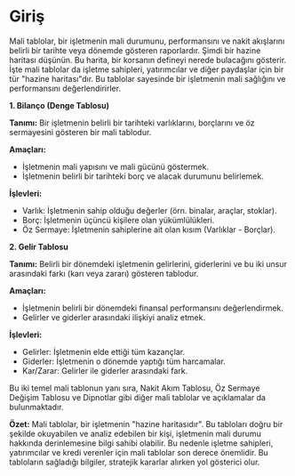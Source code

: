 # Giriş

Mali tablolar, bir işletmenin mali durumunu, performansını ve nakit akışlarını belirli bir tarihte veya dönemde gösteren raporlardır. Şimdi bir hazine haritası düşünün. Bu harita, bir korsanın defineyi nerede bulacağını gösterir. İşte mali tablolar da işletme sahipleri, yatırımcılar ve diğer paydaşlar için bir tür "hazine haritası"dır. Bu tablolar sayesinde bir işletmenin mali sağlığını ve performansını değerlendirirler.

**1. Bilanço (Denge Tablosu)**

**Tanımı:** Bir işletmenin belirli bir tarihteki varlıklarını, borçlarını ve öz sermayesini gösteren bir mali tablodur.

**Amaçları:**

* İşletmenin mali yapısını ve mali gücünü göstermek.
* İşletmenin belirli bir tarihteki borç ve alacak durumunu belirlemek.

**İşlevleri:**

* Varlık: İşletmenin sahip olduğu değerler (örn. binalar, araçlar, stoklar).
* Borç: İşletmenin üçüncü kişilere olan yükümlülükleri.
* Öz Sermaye: İşletmenin sahiplerine ait olan kısım (Varlıklar - Borçlar).

**2. Gelir Tablosu**

**Tanımı:** Belirli bir dönemdeki işletmenin gelirlerini, giderlerini ve bu iki unsur arasındaki farkı (karı veya zararı) gösteren tablodur.

**Amaçları:**

* İşletmenin belirli bir dönemdeki finansal performansını değerlendirmek.
* Gelirler ve giderler arasındaki ilişkiyi analiz etmek.

**İşlevleri:**

* Gelirler: İşletmenin elde ettiği tüm kazançlar.
* Giderler: İşletmenin o dönemde yaptığı tüm harcamalar.
* Kar/Zarar: Gelirler ile giderler arasındaki fark.

Bu iki temel mali tablonun yanı sıra, Nakit Akım Tablosu, Öz Sermaye Değişim Tablosu ve Dipnotlar gibi diğer mali tablolar ve açıklamalar da bulunmaktadır.

**Özet:** Mali tablolar, bir işletmenin "hazine haritasıdır". Bu tabloları doğru bir şekilde okuyabilen ve analiz edebilen bir kişi, işletmenin mali durumu hakkında derinlemesine bilgi sahibi olabilir. Bu nedenle işletme sahipleri, yatırımcılar ve kredi verenler için mali tablolar son derece önemlidir. Bu tabloların sağladığı bilgiler, stratejik kararlar alırken yol gösterici olur.
